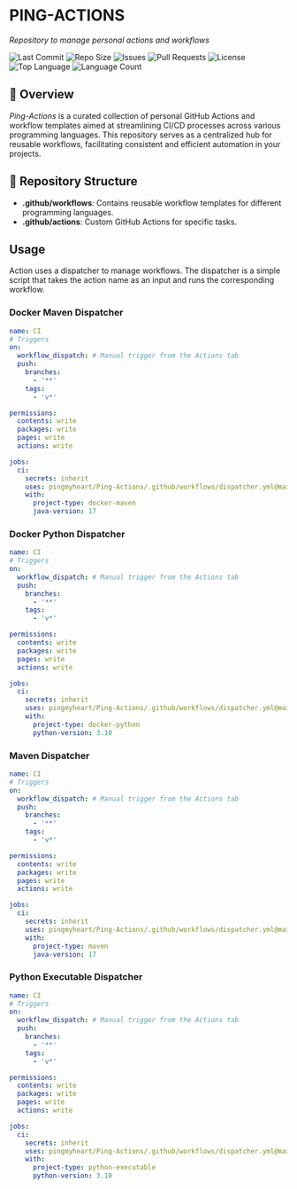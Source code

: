 # PING-ACTIONS

*Repository to manage personal actions and workflows*

![Last Commit](https://img.shields.io/github/last-commit/pingmyheart/Ping-Actions)
![Repo Size](https://img.shields.io/github/repo-size/pingmyheart/Ping-Actions)
![Issues](https://img.shields.io/github/issues/pingmyheart/Ping-Actions)
![Pull Requests](https://img.shields.io/github/issues-pr/pingmyheart/Ping-Actions)
![License](https://img.shields.io/github/license/pingmyheart/Ping-Actions)
![Top Language](https://img.shields.io/github/languages/top/pingmyheart/Ping-Actions)
![Language Count](https://img.shields.io/github/languages/count/pingmyheart/Ping-Actions)

## 🚀 Overview

*Ping-Actions* is a curated collection of personal GitHub Actions and workflow templates aimed at streamlining CI/CD
processes across various programming languages. This repository serves as a centralized hub for reusable workflows,
facilitating consistent and efficient automation in your projects.

## 📁 Repository Structure

- **.github/workflows**: Contains reusable workflow templates for different programming languages.
- **.github/actions**: Custom GitHub Actions for specific tasks.

## Usage

Action uses a dispatcher to manage workflows. The dispatcher is a simple script that takes the action name as an input
and runs the corresponding workflow.

### Docker Maven Dispatcher

```yaml
name: CI
# Triggers
on:
  workflow_dispatch: # Manual trigger from the Actions tab
  push:
    branches:
      - '**'
    tags:
      - 'v*'

permissions:
  contents: write
  packages: write
  pages: write
  actions: write

jobs:
  ci:
    secrets: inherit
    uses: pingmyheart/Ping-Actions/.github/workflows/dispatcher.yml@main
    with:
      project-type: docker-maven
      java-version: 17
```

### Docker Python Dispatcher

```yaml
name: CI
# Triggers
on:
  workflow_dispatch: # Manual trigger from the Actions tab
  push:
    branches:
      - '**'
    tags:
      - 'v*'

permissions:
  contents: write
  packages: write
  pages: write
  actions: write

jobs:
  ci:
    secrets: inherit
    uses: pingmyheart/Ping-Actions/.github/workflows/dispatcher.yml@main
    with:
      project-type: docker-python
      python-version: 3.10
```

### Maven Dispatcher

```yaml
name: CI
# Triggers
on:
  workflow_dispatch: # Manual trigger from the Actions tab
  push:
    branches:
      - '**'
    tags:
      - 'v*'

permissions:
  contents: write
  packages: write
  pages: write
  actions: write

jobs:
  ci:
    secrets: inherit
    uses: pingmyheart/Ping-Actions/.github/workflows/dispatcher.yml@main
    with:
      project-type: maven
      java-version: 17
```

### Python Executable Dispatcher

```yaml
name: CI
# Triggers
on:
  workflow_dispatch: # Manual trigger from the Actions tab
  push:
    branches:
      - '**'
    tags:
      - 'v*'

permissions:
  contents: write
  packages: write
  pages: write
  actions: write

jobs:
  ci:
    secrets: inherit
    uses: pingmyheart/Ping-Actions/.github/workflows/dispatcher.yml@main
    with:
      project-type: python-executable
      python-version: 3.10
```
